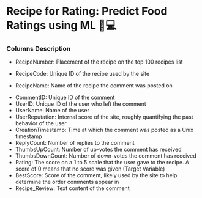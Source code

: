 # Recipe for Rating: Predict Food Ratings using ML :avocado::computer:
### Columns Description

- RecipeNumber: Placement of the recipe on the top 100 recipes list
* RecipeCode: Unique ID of the recipe used by the site
+ RecipeName: Name of the recipe the comment was posted on
- CommentID: Unique ID of the comment
- UserID: Unique ID of the user who left the comment
- UserName: Name of the user
- UserReputation: Internal score of the site, roughly quantifying the past behavior of the user
- CreationTimestamp: Time at which the comment was posted as a Unix timestamp
- ReplyCount: Number of replies to the comment
- ThumbsUpCount: Number of up-votes the comment has received
- ThumbsDownCount: Number of down-votes the comment has received
- Rating: The score on a 1 to 5 scale that the user gave to the recipe. A score of 0 means that no score was given (Target Variable)
- BestScore: Score of the comment, likely used by the site to help determine the order comments appear in
- Recipe_Review: Text content of the comment
